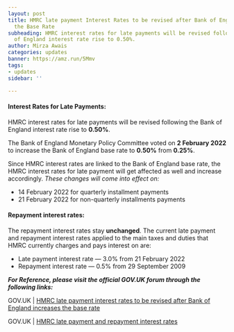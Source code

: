 ```yaml
---
layout: post
title: HMRC late payment Interest Rates to be revised after Bank of England increases
  the Base Rate
subheading: HMRC interest rates for late payments will be revised following the Bank
  of England interest rate rise to 0.50%.
author: Mirza Awais
categories: updates
banner: https://amz.run/5Mmv
tags:
- updates
sidebar: ''

---
```

#### Interest Rates for Late Payments:

HMRC interest rates for late payments will be revised following the Bank of England interest rate rise to **0.50%**.

The Bank of England Monetary Policy Committee voted on **2 February 2022** to increase the Bank of England base rate to **0.50%** from **0.25%**.

Since HMRC interest rates are linked to the Bank of England base rate, the HMRC interest rates for late payment will get affected as well and increase accordingly. _These changes will come into effect on:_

* 14 February 2022 for quarterly installment payments
* 21 February 2022 for non-quarterly installments payments

#### Repayment interest rates:

The repayment interest rates stay **unchanged**. The current late payment and repayment interest rates applied to the main taxes and duties that HMRC currently charges and pays interest on are:

* Late payment interest rate — 3.0% from 21 February 2022
* Repayment interest rate — 0.5% from 29 September 2009

**_For Reference, please visit the official GOV.UK forum through the following links:_**

GOV.UK | [HMRC late payment interest rates to be revised after Bank of England increases the base rate](https://www.gov.uk/government/news/hmrc-late-payment-interest-rates-to-be-revised-after-bank-of-england-increases-base-rate--2)

GOV.UK | [HMRC late payment and repayment interest rates](https://www.gov.uk/government/publications/rates-and-allowances-hmrc-interest-rates-for-late-and-early-payments/rates-and-allowances-hmrc-interest-rates)